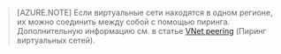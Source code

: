 >[AZURE.NOTE] Если виртуальные сети находятся в одном регионе, их можно соединить между собой с помощью пиринга. Дополнительную информацию см. в статье [VNet peering](../articles/virtual-network/virtual-network-peering-overview.md) (Пиринг виртуальных сетей).

<!---HONumber=AcomDC_0928_2016-->